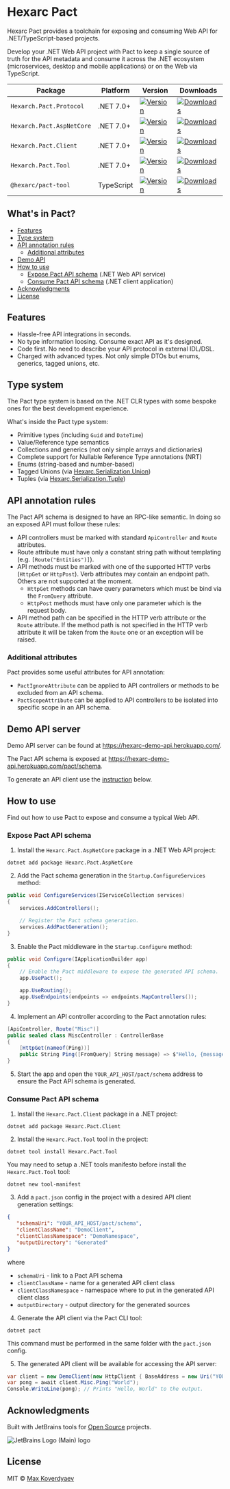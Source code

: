 # Hexarc Pact
Hexarc Pact provides a toolchain for exposing and consuming Web API for .NET/TypeScript-based projects.

Develop your .NET Web API project with Pact to keep a single source of truth for the API metadata and consume it across the .NET ecosystem 
(microservices, desktop and mobile applications) or on the Web via TypeScript.

|Package| Platform   |Version|Downloads|
|-------|------------|-------|---------|
|`Hexarch.Pact.Protocol`| .NET 7.0+  | [![Version](https://img.shields.io/nuget/v/Hexarc.Pact.Protocol.svg)](https://nuget.org/packages/Hexarc.Pact.Protocol) | [![Downloads](https://img.shields.io/nuget/dt/Hexarc.Pact.Protocol.svg)](https://nuget.org/packages/Hexarc.Pact.Protocol) |
|`Hexarch.Pact.AspNetCore`| .NET 7.0+  | [![Version](http://img.shields.io/nuget/v/Hexarc.Pact.AspNetCore.svg)](https://nuget.org/packages/Hexarc.Pact.AspNetCore) | [![Downloads](https://img.shields.io/nuget/dt/Hexarc.Pact.AspNetCore.svg)](https://nuget.org/packages/Hexarc.Pact.AspNetCore) |
|`Hexarch.Pact.Client`| .NET 7.0+  | [![Version](http://img.shields.io/nuget/v/Hexarc.Pact.Client.svg)](https://nuget.org/packages/Hexarc.Pact.Client) | [![Downloads](https://img.shields.io/nuget/dt/Hexarc.Pact.Client.svg)](https://nuget.org/packages/Hexarc.Pact.Client) |
|`Hexarch.Pact.Tool`| .NET 7.0+  | [![Version](http://img.shields.io/nuget/v/Hexarc.Pact.Tool.svg)](https://nuget.org/packages/Hexarc.Pact.Tool) | [![Downloads](https://img.shields.io/nuget/dt/Hexarc.Pact.Tool.svg)](https://nuget.org/packages/Hexarc.Pact.Tool) |
|`@hexarc/pact-tool`| TypeScript | [![Version](http://img.shields.io/npm/v/@hexarc/pact-tool.svg)](https://www.npmjs.org/package/@hexarc/pact-tool) | [![Downloads](http://img.shields.io/npm/dt/@hexarc/pact-tool.svg)](https://www.npmjs.org/package/@hexarc/pact-tool) |

## What's in Pact?
* [Features](#features)
* [Type system](#type-system)
* [API annotation rules](#api-annotation-rules)
  * [Additional attributes](#additional-attributes)
* [Demo API](#demo-api-server)
* [How to use](#how-to-use)
  * [Expose Pact API schema](#expose-pact-api-schema) (.NET Web API service)
  * [Consume Pact API schema](#consume-pact-api-schema) (.NET client application)
* [Acknowledgments](#acknowledgments) 
* [License](#license)

## Features
* Hassle-free API integrations in seconds.
* No type information loosing. Consume exact API as it's designed.
* Code first. No need to describe your API protocol in external IDL/DSL.
* Charged with advanced types. Not only simple DTOs but enums, generics, tagged unions, etc.

## Type system
The Pact type system is based on the .NET CLR types with some bespoke ones
for the best development experience. 

What's inside the Pact type system:
* Primitive types (including `Guid` and `DateTime`)
* Value/Reference type semantics
* Collections and generics (not only simple arrays and dictionaries)
* Complete support for Nullable Reference Type annotations (NRT)
* Enums (string-based and number-based)
* Tagged Unions (via [Hexarc.Serialization.Union](https://github.com/hexarc-software/hexarc-serialization))
* Tuples (via [Hexarc.Serialization.Tuple](https://github.com/hexarc-software/hexarc-serialization))

## API annotation rules
The Pact API schema is designed to have an RPC-like semantic. In doing so 
an exposed API must follow these rules:
* API controllers must be marked with standard `ApiController` and `Route` attributes.
* Route attribute must have only a constant string path without templating (e.g. `[Route("Entities")]`).
* API methods must be marked with one of the supported HTTP verbs (`HttpGet` or `HttpPost`). Verb attributes may contain an endpoint path. 
  Others are not supported at the moment. 
   * `HttpGet` methods can have query parameters which must be bind via the `FromQuery` attribute.
   * `HttpPost` methods must have only one parameter which is the request body.
* API method path can be specified in the HTTP verb attribute or the `Route` attribute. If the method path is not
specified in the HTTP verb attribute it will be taken from the `Route` one or an exception will be raised.

### Additional attributes
Pact provides some useful attributes for API annotation:
* `PactIgnoreAttribute` can be applied to API controllers or methods to be excluded from an API schema.
* `PactScopeAttribute` can be applied to API controllers to be isolated into specific scope in an API schema.

## Demo API server
Demo API server can be found at https://hexarc-demo-api.herokuapp.com/.

The Pact API schema is exposed at https://hexarc-demo-api.herokuapp.com/pact/schema.

To generate an API client use the [instruction](#consume-pact-api-schema)
below.

## How to use
Find out how to use Pact to expose and consume a typical Web API.

### Expose Pact API schema
1. Install the `Hexarc.Pact.AspNetCore` package in a .NET Web API project:
```shell
dotnet add package Hexarc.Pact.AspNetCore
```
2. Add the Pact schema generation in the `Startup.ConfigureServices` method:
```c#
public void ConfigureServices(IServiceCollection services)
{
    services.AddControllers();

    // Register the Pact schema generation.
    services.AddPactGeneration();
}
```
3. Enable the Pact middleware in the `Startup.Configure` method:
```c#
public void Configure(IApplicationBuilder app)
{
    // Enable the Pact middleware to expose the generated API schema.
    app.UsePact();

    app.UseRouting();
    app.UseEndpoints(endpoints => endpoints.MapControllers());
}
```
4. Implement an API controller according to the Pact annotation rules:
```c#
[ApiController, Route("Misc")]
public sealed class MiscController : ControllerBase
{
    [HttpGet(nameof(Ping))]
    public String Ping([FromQuery] String message) => $"Hello, {message}";
}
```
5. Start the app and open the `YOUR_API_HOST/pact/schema` address to ensure 
   the Pact API schema is generated.
   
### Consume Pact API schema
1. Install the `Hexarc.Pact.Client` package in a .NET project:
```shell
dotnet add package Hexarc.Pact.Client
```
2. Install the `Hexarc.Pact.Tool` tool in the project:
```shell
dotnet tool install Hexarc.Pact.Tool
```
You may need to setup a .NET tools manifesto before 
install the `Hexarc.Pact.Tool` tool:
```shell
dotnet new tool-manifest
```
3. Add a `pact.json` config in the project with a desired API client 
   generation settings:
```json
{
   "schemaUri": "YOUR_API_HOST/pact/schema",
   "clientClassName": "DemoClient",
   "clientClassNamespace": "DemoNamespace",
   "outputDirectory": "Generated"
}
```
where
* `schemaUri` - link to a Pact API schema
* `clientClassName` - name for a generated API client class
* `clientClassNamespace` - namespace where to put in the generated API client class
* `outputDirectory` - output directory for the generated sources
4. Generate the API client via the Pact CLI tool:
```shell
dotnet pact
```
This command must be performed in the same folder with the `pact.json` config.

5. The generated API client will be available for accessing the API server:
```c#
var client = new DemoClient(new HttpClient { BaseAddress = new Uri("YOUR_API_HOST") });
var pong = await client.Misc.Ping("World");
Console.WriteLine(pong); // Prints "Hello, World" to the output.
```

## Acknowledgments
Built with JetBrains tools for [Open Source](https://jb.gg/OpenSourceSupport) projects. 

![JetBrains Logo (Main) logo](https://resources.jetbrains.com/storage/products/company/brand/logos/jb_beam.svg)

## License
MIT © [Max Koverdyaev](https://github.com/shadeglare)
